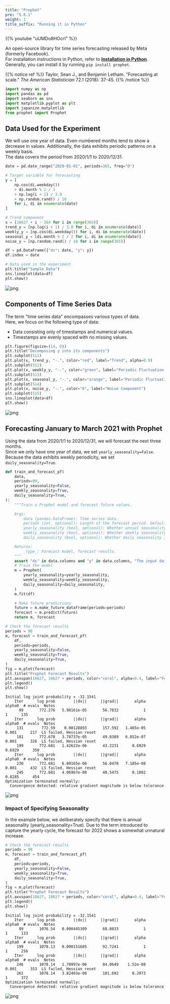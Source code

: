 ```yaml
---
title: "Prophet"
pre: "5.6.1"
weight: 1
title_suffix: "Running it in Python"
---
```


{{% youtube "uUMDo8HOcrI" %}}

An open-source library for time series forecasting released by Meta (formerly Facebook).  
For installation instructions in Python, refer to [**Installation in Python**](https://facebook.github.io/prophet/docs/installation.html#python).  
Generally, you can install it by running `pip install prophet`.

{{% notice ref %}}
Taylor, Sean J., and Benjamin Letham. "Forecasting at scale." *The American Statistician* 72.1 (2018): 37-45.
{{% /notice %}}

```python
import numpy as np
import pandas as pd
import seaborn as sns
import matplotlib.pyplot as plt
import japanize_matplotlib
from prophet import Prophet
```

## Data Used for the Experiment
We will use one year of data. Even-numbered months tend to show a decrease in values. Additionally, the data exhibits periodic patterns on a weekly basis.  
The data covers the period from 2020/1/1 to 2020/12/31.


```python
date = pd.date_range("2020-01-01", periods=365, freq="D")

# Target variable for forecasting
y = [
    np.cos(di.weekday())
    + di.month % 2 / 2
    + np.log(i + 1) / 3.0
    + np.random.rand() / 10
    for i, di in enumerate(date)
]

# Trend component
x = [18627 + i - 364 for i in range(365)]
trend_y = [np.log(i + 1) / 3.0 for i, di in enumerate(date)]
weekly_y = [np.cos(di.weekday()) for i, di in enumerate(date)]
seasonal_y = [di.month % 2 / 2 for i, di in enumerate(date)]
noise_y = [np.random.rand() / 10 for i in range(365)]

df = pd.DataFrame({"ds": date, "y": y})
df.index = date

# Data used in the experiment
plt.title("Sample Data")
sns.lineplot(data=df)
plt.show()
```


    
![png](/images/timeseries/forecast/001-Prophet_files/001-Prophet_5_0.png)
    


## Components of Time Series Data
The term "time series data" encompasses various types of data.  
Here, we focus on the following type of data:

- Data consisting only of timestamps and numerical values.
- Timestamps are evenly spaced with no missing values.

```python
plt.figure(figsize=(14, 6))
plt.title("Decomposing y into its components")
plt.subplot(511)
plt.plot(x, trend_y, "-.", color="red", label="Trend", alpha=0.9)
plt.subplot(512)
plt.plot(x, weekly_y, "-.", color="green", label="Periodic Fluctuation (Weekly)", alpha=0.9)
plt.subplot(513)
plt.plot(x, seasonal_y, "-.", color="orange", label="Periodic Fluctuation (Monthly)", alpha=0.9)
plt.subplot(514)
plt.plot(x, noise_y, "-.", color="k", label="Noise Component")
plt.subplot(515)
sns.lineplot(data=df)
plt.show()
```


    
![png](/images/timeseries/forecast/001-Prophet_files/001-Prophet_7_0.png)
    


## Forecasting January to March 2021 with Prophet
Using the data from 2020/1/1 to 2020/12/31, we will forecast the next three months.  
Since we only have one year of data, we set `yearly_seasonality=False`.  
Because the data exhibits weekly periodicity, we set `daily_seasonality=True`.

```python
def train_and_forecast_pf(
    data,
    periods=90,
    yearly_seasonality=False,
    weekly_seasonality=True,
    daily_seasonality=True,
):
    """Train a Prophet model and forecast future values.

    Args:
        data (pandas.DataFrame): Time series data.
        periods (int, optional): Length of the forecast period. Defaults to 90.
        yearly_seasonality (bool, optional): Whether annual seasonality is present. Defaults to False.
        weekly_seasonality (bool, optional): Whether weekly seasonality is present. Defaults to True.
        daily_seasonality (bool, optional): Whether daily seasonality is present. Defaults to True.

    Returns:
        _type_: Forecast model, forecast results.
    """
    assert "ds" in data.columns and "y" in data.columns, "The input data must contain 'ds' and 'y' columns."
    # Train the model
    m = Prophet(
        yearly_seasonality=yearly_seasonality,
        weekly_seasonality=weekly_seasonality,
        daily_seasonality=daily_seasonality,
    )
    m.fit(df)

    # Make future predictions
    future = m.make_future_dataframe(periods=periods)
    forecast = m.predict(future)
    return m, forecast
```

```python
# Check the forecast results
periods = 90
m, forecast = train_and_forecast_pf(
    df,
    periods=periods,
    yearly_seasonality=False,
    weekly_seasonality=True,
    daily_seasonality=True,
)
fig = m.plot(forecast)
plt.title("Prophet Forecast Results")
plt.axvspan(18627, 18627 + periods, color="coral", alpha=0.4, label="Forecast Period")
plt.legend()
plt.show()
```

    Initial log joint probability = -32.1541
        Iter      log prob        ||dx||      ||grad||       alpha      alpha0  # evals  Notes 
          99       772.276   5.98161e-05       56.7832           1           1      135   
        Iter      log prob        ||dx||      ||grad||       alpha      alpha0  # evals  Notes 
         131        772.59    0.00128893       157.592   1.465e-05       0.001      217  LS failed, Hessian reset 
         181       772.678   3.78737e-05       49.0389   6.852e-07       0.001      326  LS failed, Hessian reset 
         199       772.681   1.42622e-06       43.2231      0.6929      0.6929      350   
        Iter      log prob        ||dx||      ||grad||       alpha      alpha0  # evals  Notes 
         230       772.681   6.80165e-06       56.0478   7.185e-08       0.001      432  LS failed, Hessian reset 
         245       772.681   4.06967e-08       48.5475      0.1802      0.8285      454   
    Optimization terminated normally: 
      Convergence detected: relative gradient magnitude is below tolerance



    
![png](/images/timeseries/forecast/001-Prophet_files/001-Prophet_10_1.png)
    


### Impact of Specifying Seasonality

In the example below, we deliberately specify that there is annual seasonality (yearly_seasonality=True).
Due to the term introduced to capture the yearly cycle, the forecast for 2022 shows a somewhat unnatural increase.


```python
# Check the forecast results
periods = 90
m, forecast = train_and_forecast_pf(
    df,
    periods=periods,
    yearly_seasonality=False,
    weekly_seasonality=True,
    daily_seasonality=True,
)
fig = m.plot(forecast)
plt.title("Prophet Forecast Results")
plt.axvspan(18627, 18627 + periods, color="coral", alpha=0.4, label="Forecast Period")
plt.legend()
plt.show()
```

    Initial log joint probability = -32.1541
        Iter      log prob        ||dx||      ||grad||       alpha      alpha0  # evals  Notes 
          99       1076.54   0.000445309       68.8033           1           1      133   
        Iter      log prob        ||dx||      ||grad||       alpha      alpha0  # evals  Notes 
         199       1078.13   0.000151685       92.7241           1           1      256   
        Iter      log prob        ||dx||      ||grad||       alpha      alpha0  # evals  Notes 
         246       1078.14   1.78997e-06       84.0649    1.52e-08       0.001      353  LS failed, Hessian reset 
         261       1078.14   3.82403e-08       101.692      0.2973           1      372   
    Optimization terminated normally: 
      Convergence detected: relative gradient magnitude is below tolerance



    
![png](/images/timeseries/forecast/001-Prophet_files/001-Prophet_12_1.png)
    

